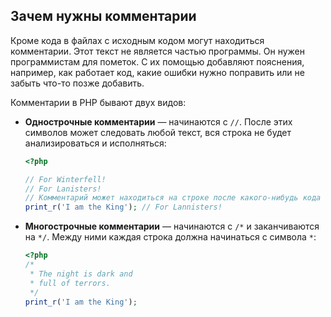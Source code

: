 ## Зачем нужны комментарии

Кроме кода в файлах с исходным кодом могут находиться комментарии. Этот текст не является частью программы. Он нужен программистам для пометок. С их помощью добавляют пояснения, например, как работает код, какие ошибки нужно поправить или не забыть что-то позже добавить.

Комментарии в PHP бывают двух видов:

* **Однострочные комментарии** — начинаются с `//`. После этих символов может следовать любой текст, вся строка не будет анализироваться и исполняться:

  ```php
  <?php

  // For Winterfell!
  // For Lanisters!
  // Комментарий может находиться на строке после какого-нибудь кода
  print_r('I am the King'); // For Lannisters!
  ```

* **Многострочные комментарии** — начинаются с `/*` и заканчиваются на `*/`. Между ними каждая строка должна начинаться с символа `*`:

  ```php
  <?php
  /*
   * The night is dark and
   * full of terrors.
   */
  print_r('I am the King');
  ```
